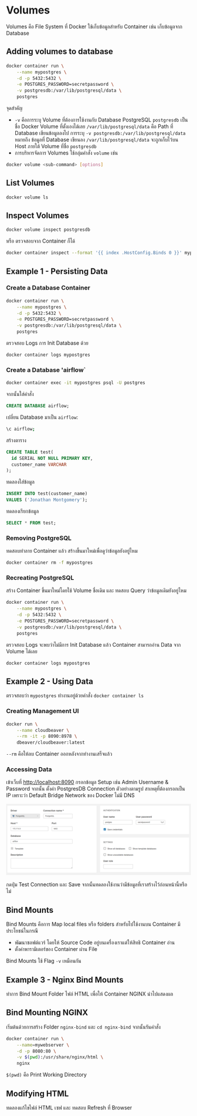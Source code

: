 # Volumes

Volumes คือ File System ที่ Docker ใช้เก็บข้อมูลสำหรับ Container เช่น เก็บข้อมูลจาก Database

## Adding volumes to database

```bash
docker container run \
    --name mypostgres \
    -d -p 5432:5432 \
    -e POSTGRES_PASSWORD=secretpassword \
    -v postgresdb:/var/lib/postgresql/data \
    postgres
```

จุดสำคัญ

- `-v` คือการระบุ Volume ที่ต้องการใช้งานกับ Database PostgreSQL `postgresdb` เป็นชื่อ Docker Volume ที่ตั้งเองได้เลย `/var/lib/postgresql/data` คือ Path ที่ Database เขียนข้อมูลลงไป การระบุ `-v postgresdb:/var/lib/postgresql/data` หมายถึง ข้อมูลที่ Database เขียนลง `/var/lib/postgresql/data` จะถูกเก็บไว้บน Host ภายใต้ Volume ที่ชื่อ `postgresdb`
- การบริหารจัดการ Volumes ใช้กลุ่มคำสั่ง `volume` เช่น

```bash
docker volume <sub-command> [options]
```

## List Volumes

```bash
docker volume ls
```

## Inspect Volumes

```bash
docker volume inspect postgresdb
```

หรือ ตรวจสอบจาก Container ก็ได้

```bash
docker container inspect --format '{{ index .HostConfig.Binds 0 }}' mypostgres
```

## Example 1 - Persisting Data

### Create a Database Container

```bash
docker container run \
    --name mypostgres \
    -d -p 5432:5432 \
    -e POSTGRES_PASSWORD=secretpassword \
    -v postgresdb:/var/lib/postgresql/data \
    postgres
```

ตรวจสอบ Logs การ Init Database ด้วย

```bash
docker container logs mypostgres
```

### Create a Database 'airflow`

```bash
docker container exec -it mypostgres psql -U postgres
```

จากนั้นใส่คำสั่ง

```sql
CREATE DATABASE airflow;
```

เปลี่ยน Database มาเป็น `airflow`:

```bash
\c airflow;
```

สร้างตาราง

```sql
CREATE TABLE test(
  id SERIAL NOT NULL PRIMARY KEY,
  customer_name VARCHAR
);
```

ทดลองใส่ข้อมูล

```sql
INSERT INTO test(customer_name)
VALUES ('Jonathan Montgomery');
```

ทดลองเรียกข้อมูล

```sql
SELECT * FROM test;
```

### Removing PostgreSQL

ทดสอบทำลาย Container แล้ว สร้างขึ้นมาใหม่เพื่อดูว่าข้อมูลยังอยู่ไหม

```bash
docker container rm -f mypostgres
```

### Recreating PostgreSQL

สร้าง Container ขึ้นมาใหม่โดยใช้ Volume ชื่อเดิม และ ทดสอบ Query ว่าข้อมูลเดิมยังอยู่ไหม

```bash
docker container run \
    --name mypostgres \
    -d -p 5432:5432 \
    -e POSTGRES_PASSWORD=secretpassword \
    -v postgresdb:/var/lib/postgresql/data \
    postgres
```

ตรวจสอบ Logs จะพบว่าไม่มีการ Init Database แล้ว Container สามารถอ่าน Data จาก Volume ได้เลย

```bash
docker container logs mypostgres
```

## Example 2 - Using Data

ตรวจสอบว่า `mypostgres` ทำงานอยู่ด้วยคำสั่ง `docker container ls`

### Creating Management UI

```bash
docker run \
    --name cloudbeaver \
    --rm -it -p 8090:8978 \
    dbeaver/cloudbeaver:latest
```

`--rm` คือให้ลบ Container ออกหลังจากทำงานเสร็จแล้ว

### Accessing Data

เข้าเว็บที่ [http://localhost:8090](http://localhost:8090) กรอกข้อมูล Setup เช่น Admin Username & Password จากนั้น ตั้งค่า PostgresDB Connection ตัวอย่างตามรูป สาเหตุที่ต้องกรอกเป็น IP เพราะว่า Default Bridge Network ของ Docker ไม่มี DNS

![Postgres Connection](images/postgres_connection.png)

กดปุ่ม Test Connection และ Save จากนั้นทดลองใช้งานว่ามีข้อมูลที่เราสร้างไว้ก่อนหน้านี้หรือไม่

## Bind Mounts

Bind Mounts คือการ Map local files หรือ folders สำหรับไปใช้งานบน Container มีประโยชน์ในกรณี

- พัฒนาซอฟต์แวร์ โดยให้ Source Code อยู่บนเครื่องเราแต่ให้สิทธิ Container อ่าน
- ตั้งค่าพารามิเตอร์ของ Container ผ่าน File

Bind Mounts ใช้ Flag `-v` เหมือนกัน

## Example 3 - Nginx Bind Mounts

ทำการ Bind Mount Folder ไฟล์ HTML เพื่อให้ Container NGINX นำไปแสดงผล

## Bind Mounting NGINX

เริ่มต้นด้วยการสร้าง Folder `nginx-bind` และ `cd nginx-bind` จากนั้นรันคำสั่ง

```bash
docker container run \
    --name=mywebserver \
    -d -p 8080:80 \
    -v $(pwd):/usr/share/nginx/html \
    nginx
```

`$(pwd)` คือ Print Working Directory

## Modifying HTML

ทดลองแก้ไขไฟล์ HTML เซฟ และ ทดสอบ Refresh ที่ Browser
